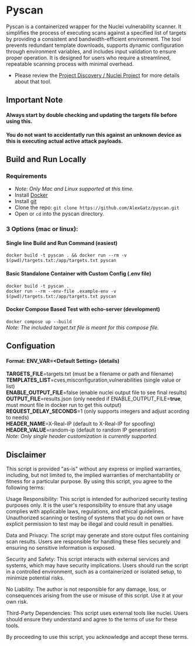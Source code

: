 # Pyscan

Pyscan is a containerized wrapper for the Nuclei vulnerability scanner. It simplifies the process of executing scans against a specified list of targets by providing a consistent and bandwidth-efficient environment. The tool prevents redundant template downloads, supports dynamic configuration through environment variables, and includes input validation to ensure proper operation. It is designed for users who require a streamlined, repeatable scanning process with minimal overhead.

- Please review the [Project Discovery / Nuclei Project](https://github.com/projectdiscovery/nuclei.git) for more details about that tool.

## Important Note
#### <strong>Always start by double checking and updating the targets file before using this.</strong>
#### <strong>You do not want to accidentatly run this against an unknown device as this is executing actual active attack payloads.</strong>

## Build and Run Locally
### Requirements
- *Note: Only Mac and Linux supported at this time.*
- Install [Docker](https://docs.docker.com/desktop/)
- Install [git](https://git-scm.com/book/en/v2/Getting-Started-Installing-Git)
- Clone the repo: `git clone https://github.com/AlexGatz/pyscan.git`
- Open or `cd` into the pyscan directory.

### 3 Options (mac or linux):
#### Single line Build and Run Command (easiest)
`docker build -t pyscan . && docker run --rm -v $(pwd)/targets.txt:/app/targets.txt pyscan`

#### Basic Standalone Container with Custom Config (.env file)
`docker build -t pyscan .`\
`docker run --rm --env-file .example-env -v $(pwd)/targets.txt:/app/targets.txt pyscan`

#### Docker Compose Based Test with echo-server (development)
`docker compose up --build`\
*Note: The included target.txt file is meant for this compose file.*

## Configuation
#### Format: ENV_VAR=\<Default Setting> (details)
__TARGETS_FILE__=targets.txt (must be a filename or path and filename)\
__TEMPLATES_LIST__=cves,misconfiguration,vulnerabilities (single value or list)\
__ENABLE_OUTPUT_FILE__=false (enable nuclei output file to see final results)\
__OUTPUT_FILE__=results.json (only needed if ENABLE_OUTPUT_FILE=__true__, must mount file in docker run to get this output)\
__REQUEST_DELAY_SECONDS__=1 (only supports integers and adjust acording to needs)\
__HEADER_NAME__=X-Real-IP (default to X-Real-IP for spoofing)\
__HEADER_VALUE__=random-ip (default to random IP generation)\
*Note: Only single header customization is currently supported.*

## Disclaimer
This script is provided "as-is" without any express or implied warranties, including, but not limited to, the implied warranties of merchantability or fitness for a particular purpose. By using this script, you agree to the following terms:

Usage Responsibility:
    This script is intended for authorized security testing purposes only.
    It is the user's responsibility to ensure that any usage complies with applicable laws, regulations, and ethical guidelines.
    Unauthorized scanning or testing of systems that you do not own or have explicit permission to test may be illegal and could result in penalties.

Data and Privacy:
    The script may generate and store output files containing scan results. Users are responsible for handling these files securely and ensuring no sensitive information is exposed.

Security and Safety:
    This script interacts with external services and systems, which may have security implications. Users should run the script in a controlled environment, such as a containerized or isolated setup, to minimize potential risks.

No Liability:
    The author is not responsible for any damage, loss, or consequences arising from the use or misuse of this script. Use it at your own risk.

Third-Party Dependencies:
    This script uses external tools like nuclei. Users should ensure they understand and agree to the terms of use for these tools.

By proceeding to use this script, you acknowledge and accept these terms.